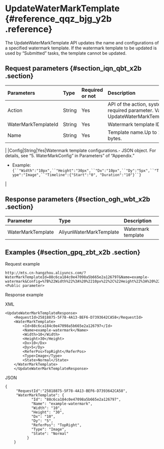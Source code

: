 # UpdateWaterMarkTemplate {#reference_qqz_bjg_y2b .reference}

The UpdateWaterMarkTemplate API updates the name and configurations of a specified watermark template. If the watermark template to be updated is used by “Submitted” tasks, the template cannot be updated.

## Request parameters {#section_iqn_qbt_x2b .section}

|Parameters|Type|Required or not|Description|
|:---------|:---|:--------------|:----------|
|Action|String|Yes|API of the action, system required parameter. Value: UpdateWaterMarkTemplate|
|WaterMarkTemplateId|String|Yes|Watermark template ID.|
|Name|String|Yes|Template name.Up to 128 bytes.

|
|Config|String|Yes|Watermark template configurations.-   JSON object. For details, see “5. WaterMarkConfig” in Parameters” of “Appendix.”
-   Example: `{``"Width":"10px",``"Height":"30px",``"Dx":"10px",``"Dy":"5px",``"Type":"Image",``"Timeline":{"Start":"0", "Duration":"10"}``}`

|

## Response parameters {#section_ogh_wbt_x2b .section}

|Parameter|Type|Description|
|:--------|:---|:----------|
|WaterMarkTemplate|AliyunWaterMarkTemplate|Watermark template|

## Examples {#section_gpq_zbt_x2b .section}

Request example

```
http://mts.cn-hangzhou.aliyuncs.com/?WaterMarkTemplateId=88c6ca184c0e47098a5b665e2a126797&Name=example-watermark&Config=%7B%22Width%22%3A%20%2210px%22%2C%22Height%22%3A%20%2230px%22%2C%22Dx%22%3A%20%2210px%22%2C%22Dy%22%3A%225px%22%2C%22ReferencePos%22%3A%0A%22TopRight%22%2C%22Type%22%3A%22Image%22%7D%0A&Action=UpdateWaterMarkTemplate&<Public parameter>
```

Response example

XML

```
<UpdateWaterMarkTemplateResponse>
    <RequestId>25818875-5F78-4A13-BEF6-D7393642CA58</RequestId>
    <WaterMarkTemplate>
        <Id>88c6ca184c0e47098a5b665e2a126797</Id>
        <Name>example-watermark</Name>
        <Width>10</Width>
        <Height>30</Height>
        <Dx>10</Dx>
        <Dy>5</Dy>
        <ReferPos>TopRight</ReferPos>
        <Type>Image</Type>
        <State>Normal</State>
    </WaterMarkTemplate>
    </UpdateWaterMarkTemplateResponse>
```

JSON

```
{
     "RequestId":"25818875-5F78-4A13-BEF6-D7393642CA58",
     "WaterMarkTemplate": {
            "Id": "88c6ca184c0e47098a5b665e2a126797",
            "Name": "example-watermark",
            "Width": "10",
            "Height": "30",
            "Dx": "10",
            "Dy": "5",
            "ReferPos": "TopRight",
            "Type": "Image",
            "State": "Normal"
          }
    }
```


